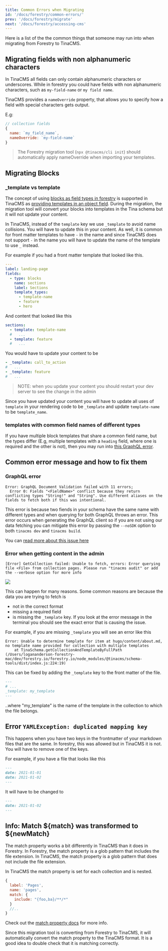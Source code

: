 ```yaml
---
title: Common Errors when Migrating
id: '/docs/forestry/common-errors/'
prev: '/docs/forestry/migrate'
next: '/docs/forestry/accessing-cms'
---
```


Here is a list of the the common things that someone may run into when migrating from Forestry to TinaCMS.

## Migrating fields with non alphanumeric characters

In TinaCMS all fields can only contain alphanumeric characters or underscores. While in forestry you could have fields with non alphanumeric characters, such as `my-field-name` or `my field name`.

TinaCMS provides a `nameOverride` property, that allows you to specify how a field with special characters gets output.

E.g:

```js
// collection fields
{
  name: `my_field_name`,
  nameOverride: `my-field-name`
}
```

> The Forestry migration tool (`npx @tinacms/cli init`) should automatically apply nameOverride when importing your templates.

## Migrating Blocks

### \_template vs template

The concept of using [blocks as field types in forestry](https://forestry.io/docs/settings/fields/blocks/) is supported in TinaCMS as [providing templates in an object field](/docs/editing/blocks/). During the migration, the migration tool will convert your blocks into templates in the Tina schema but it will not update your content.

In TinaCMS, instead of the `template` key we use `_template` to avoid name collisions. You will have to update this in your content. As well, it is common for front matter templates to have `-` in the name and since TinaCMS does not support `-` in the name you will have to update the name of the template to use `_` instead.

For example if you had a front matter template that looked like this.

```yaml
---
label: landing-page
fields:
  - type: blocks
    name: sections
    label: Sections
    template_types:
      - template-name
      - feature
      - hero
```

And content that looked like this

```yaml
sections:
  - template: template-name
  #   ...
  - template: feature
  #   ...
```

You would have to update your content to be

```yaml
- _template: call_to_action
#   ...
- _template: feature
#   ...
```

> NOTE: when you update your content you should restart your dev server to see the change in the admin

Since you have updated your content you will have to update all uses of `template` in your rendering code to be `_template` and update `template-name` to be `template_name`.

### templates with common field names of different types

If you have multiple block templates that share a common field name, but the types differ (E.g, multiple templates with a `heading` field, where one is required and the other is not), then you may run into [this GraphQL error](/docs/forestry/common-errors/#graphql-error).

## Common error message and how to fix them

### GraphQL error

```
Error: GraphQL Document Validation failed with 11 errors;
  Error 0: Fields "<FieldName>" conflict because they return conflicting types "String!" and "String". Use different aliases on the fields to fetch both if this was intentional.
```

This error is because two fiends in your schema have the same name with different types and when querying for both GraphQL throws an error. This error occurs when generating the GraphQL client so if you are not using our data fetching you can mitigate this error by passing the `--noSDK` option to both `tinacms dev` and `tinacms build`.

You can [read more about this issue here](https://github.com/tinacms/tinacms/issues/3150#issuecomment-1239796350)

### Error when getting content in the admin

```
[Error] GetCollection failed: Unable to fetch, errors: Error querying file <File> from collection pages. Please run "tinacms audit" or add the --verbose option for more info
```

![](https://res.cloudinary.com/forestry-demo/image/upload/v1673619483/tina-io/docs/forestry-migration/Screen-Shot-Error-Messager.png)

This can happen for many reasons. Some common reasons are because the data you are trying to fetch is

- not in the correct format
- missing a required field
- is missing the `_template` key.
  If you look at the error message in the terminal you should see the exact error that is causing the issue.

For example, if you are missing `_template` you will see an error like this

```
Error: Unable to determine template for item at hugo/content/about.md, no template name provided for collection with multiple templates
    at TinaSchema.getCollectionAndTemplateByFullPath (/Users/logananderson-forestry-mac/dev/forestry.io/forestry.io/node_modules/@tinacms/schema-tools/dist/index.js:224:19)
```

This can be fixed by adding the `_template` key to the front matter of the file.

```md
---
# ...
_template: my_template
---
```

..where "my_template" is the name of the template in the collection to which the file belongs.

## Error `YAMLException: duplicated mapping key`

This happens when you have two keys in the frontmatter of your markdown files that are the same. In forestry, this was allowed but in TinaCMS it is not. You will have to remove one of the keys.

For example, if you have a file that looks like this

```md
---
date: 2021-01-01
date: 2021-01-02
---
```

It will have to be changed to

```md
---
date: 2021-01-02
---
```

## Info: Match ${match} was transformed to ${newMatch}

The match property works a bit differently in TinaCMS than it does in Forestry. In Forestry, the match property is a glob pattern that includes the file extension. In TinaCMS, the match property is a glob pattern that does not include the file extension.

In TinaCMS the match property is set for each collection and is nested.

```js
{
  label: 'Pages',
  name: 'pages',
  match: {
    include: "{foo,ba}/**/*"
  }
  //..
}
```

Check out the [match property docs](/docs/collections/#match) for more info.

Since this migration tool is converting from Forestry to TinaCMS, it will automatically convert the match property to the TinaCMS format. It is a good idea to double check that it is matching correctly.
